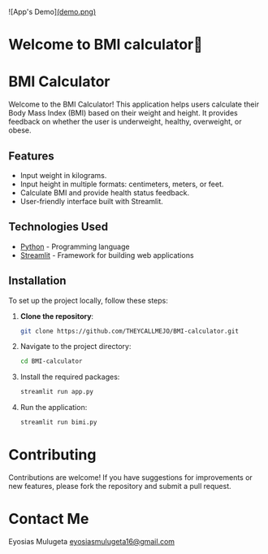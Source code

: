 ![App's Demo][(demo.png)](https://raw.githubusercontent.com/THEYCALLMEJO/BMI-calculator/master/demo.png)
# Welcome to BMI calculator👋
# BMI Calculator

Welcome to the BMI Calculator! This application helps users calculate their Body Mass Index (BMI) based on their weight and height. It provides feedback on whether the user is underweight, healthy, overweight, or obese.


## Features
- Input weight in kilograms.
- Input height in multiple formats: centimeters, meters, or feet.
- Calculate BMI and provide health status feedback.
- User-friendly interface built with Streamlit.

## Technologies Used
- [Python](https://www.python.org/) - Programming language
- [Streamlit](https://streamlit.io/) - Framework for building web applications

## Installation
To set up the project locally, follow these steps:

1. **Clone the repository**:
   ```bash
   git clone https://github.com/THEYCALLMEJO/BMI-calculator.git
2. Navigate to the project directory:
   ```bash
   cd BMI-calculator
3. Install the required packages:
   ```bash
   streamlit run app.py
4. Run the application:
   ```bash
   streamlit run bimi.py

# Contributing
Contributions are welcome! If you have suggestions for improvements or new features, please fork the repository and submit a pull request.
# Contact Me
Eyosias Mulugeta
eyosiasmulugeta16@gmail.com
